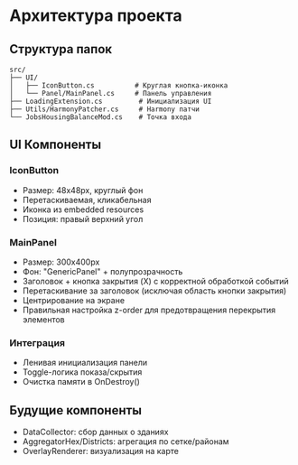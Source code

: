 # Архитектура проекта

## Структура папок
```
src/
├── UI/
│   ├── IconButton.cs          # Круглая кнопка-иконка
│   └── Panel/MainPanel.cs     # Панель управления
├── LoadingExtension.cs         # Инициализация UI
├── Utils/HarmonyPatcher.cs     # Harmony патчи
└── JobsHousingBalanceMod.cs    # Точка входа
```

## UI Компоненты

### IconButton
- Размер: 48x48px, круглый фон
- Перетаскиваемая, кликабельная
- Иконка из embedded resources
- Позиция: правый верхний угол

### MainPanel  
- Размер: 300x400px
- Фон: "GenericPanel" + полупрозрачность
- Заголовок + кнопка закрытия (X) с корректной обработкой событий
- Перетаскивание за заголовок (исключая область кнопки закрытия)
- Центрирование на экране
- Правильная настройка z-order для предотвращения перекрытия элементов

### Интеграция
- Ленивая инициализация панели
- Toggle-логика показа/скрытия
- Очистка памяти в OnDestroy()

## Будущие компоненты
- DataCollector: сбор данных о зданиях
- AggregatorHex/Districts: агрегация по сетке/районам
- OverlayRenderer: визуализация на карте